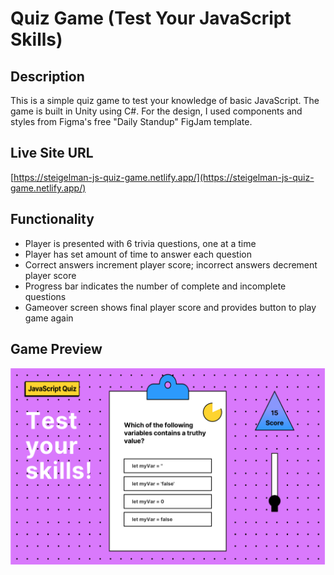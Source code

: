 # Quiz Game (Test Your JavaScript Skills)

## Description
This is a simple quiz game to test your knowledge of basic JavaScript. The game is built in Unity using C#. For the design, I used components and styles from Figma's free "Daily Standup" FigJam template.

## Live Site URL
[https://steigelman-js-quiz-game.netlify.app/](https://steigelman-js-quiz-game.netlify.app/)

## Functionality
* Player is presented with 6 trivia questions, one at a time
* Player has set amount of time to answer each question
* Correct answers increment player score; incorrect answers decrement player score
* Progress bar indicates the number of complete and incomplete questions
* Gameover screen shows final player score and provides button to play game again

## Game Preview
<img src="/jsquizgame_preview.png" alt="js quiz game" width="840"/>
